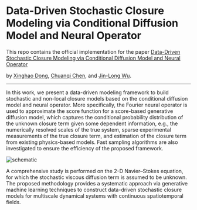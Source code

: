 
# Data-Driven Stochastic Closure Modeling via Conditional Diffusion Model and Neural Operator

This repo contains the official implementation for the paper [Data-Driven Stochastic Closure Modeling via Conditional Diffusion Model and Neural Operator](https://arxiv.org/abs/2408.02965#:~:text=Data%2DDriven%20Stochastic%20Closure%20Modeling%20via%20Conditional%20Diffusion%20Model%20and%20Neural%20Operator,-Xinghao%20Dong%2C%20Chuanqi&text=Closure%20models%20are%20widely%20used,scales%20is%20often%20too%20expensive.)

by [Xinghao Dong](https://xdong99.github.io/), [Chuanqi Chen](https://github.com/ChuanqiChenCC), and [Jin-Long Wu](https://www.jinlongwu.org/).

--------------------

In this work, we present a data-driven modeling framework to
build stochastic and non-local closure models based on the conditional diffusion model and
neural operator. More specifically, the Fourier neural operator is used to approximate the
score function for a score-based generative diffusion model, which captures the conditional
probability distribution of the unknown closure term given some dependent information,
e.g., the numerically resolved scales of the true system, sparse experimental measurements
of the true closure term, and estimation of the closure term from existing physics-based
models. Fast sampling algorithms are also investigated to ensure the efficiency of the proposed framework. 

![schematic](assets/schematic.jpg)

A comprehensive study is performed on the 2-D Navier–Stokes equation, for which the stochastic viscous diffusion 
term is assumed to be unknown. The proposed methodology provides a systematic approach via generative machine learning 
techniques to construct data-driven stochastic closure models for multiscale dynamical systems with 
continuous spatiotemporal fields.